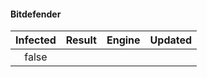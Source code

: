 #### Bitdefender
| Infected      | Result      | Engine      | Updated      |
|:-------------:|:-----------:|:-----------:|:------------:|
| false |  |  |  |

